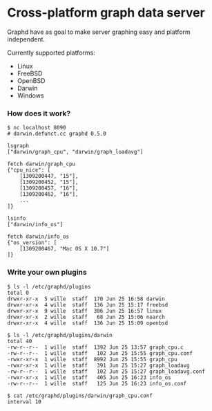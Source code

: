 # Cross-platform graph data server

Graphd have as goal to make server graphing easy and platform independent.

Currently supported platforms:

* Linux
* FreeBSD
* OpenBSD
* Darwin
* Windows

### How does it work?

	$ nc localhost 8090
	# darwin.defunct.cc graphd 0.5.0

	lsgraph
	["darwin/graph_cpu", "darwin/graph_loadavg"]

	fetch darwin/graph_cpu
	{"cpu_nice": [
		[1309200447, "15"],
		[1309200452, "15"],
		[1309200457, "16"],
		[1309200462, "16"],
		...
	]}

	lsinfo
	["darwin/info_os"]

	fetch darwin/info_os
	{"os_version": [
		[1309200467, "Mac OS X 10.7"]
	]}

### Write your own plugins

	$ ls -l /etc/graphd/plugins
	total 0
	drwxr-xr-x  5 wille  staff  170 Jun 25 16:58 darwin
	drwxr-xr-x  4 wille  staff  136 Jun 25 15:17 freebsd
	drwxr-xr-x  9 wille  staff  306 Jun 25 16:57 linux
	drwxr-xr-x  2 wille  staff   68 Jun 25 15:06 noarch
	drwxr-xr-x  4 wille  staff  136 Jun 25 15:09 openbsd
    
	$ ls -l /etc/graphd/plugins/darwin
	total 40
	-rw-r--r--  1 wille  staff  1392 Jun 25 13:57 graph_cpu.c
	-rw-r--r--  1 wille  staff   102 Jun 25 15:55 graph_cpu.conf
	-rwxr-xr-x  1 wille  staff  8992 Jun 25 15:55 graph_cpu
	-rwxr-xr-x  1 wille  staff   391 Jun 25 15:27 graph_loadavg
	-rw-r--r--  1 wille  staff   102 Jun 25 15:27 graph_loadavg.conf
	-rwxr-xr-x  1 wille  staff   405 Jun 25 16:23 info_os
	-rw-r--r--  1 wille  staff   125 Jun 25 16:23 info_os.conf

	$ cat /etc/graphd/plugins/darwin/graph_cpu.conf
	interval 10

